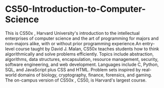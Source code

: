 # CS50-Introduction-to-Computer-Science
This is CS50x , Harvard University's introduction to the intellectual enterprises of computer science and the art of programming for majors and non-majors alike, with or without prior programming experience.An entry-level course taught by David J. Malan, CS50x teaches students how to think algorithmically and solve problems efficiently. Topics include abstraction, algorithms, data structures, encapsulation, resource management, security, software engineering, and web development. Languages include C, Python, SQL, and JavaScript plus CSS and HTML. Problem sets inspired by real-world domains of biology, cryptography, finance, forensics, and gaming. The on-campus version of CS50x , CS50, is Harvard's largest course.
